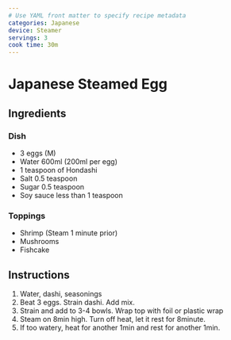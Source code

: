 ```yaml
---
# Use YAML front matter to specify recipe metadata
categories: Japanese
device: Steamer
servings: 3
cook time: 30m
---
```


# Japanese Steamed Egg

## Ingredients

### Dish

- 3 eggs (M)
- Water 600ml (200ml per egg)
- 1 teaspoon of Hondashi
- Salt 0.5 teaspoon
- Sugar 0.5 teaspoon
- Soy sauce less than 1 teaspoon

### Toppings

- Shrimp (Steam 1 minute prior)
- Mushrooms
- Fishcake

## Instructions

1. Water, dashi, seasonings
2. Beat 3 eggs. Strain dashi. Add mix.
3. Strain and add to 3-4 bowls. Wrap top with foil or plastic wrap
4. Steam on 8min high. Turn off heat, let it rest for 8minute.
5. If too watery, heat for another 1min and rest for another 1min.
